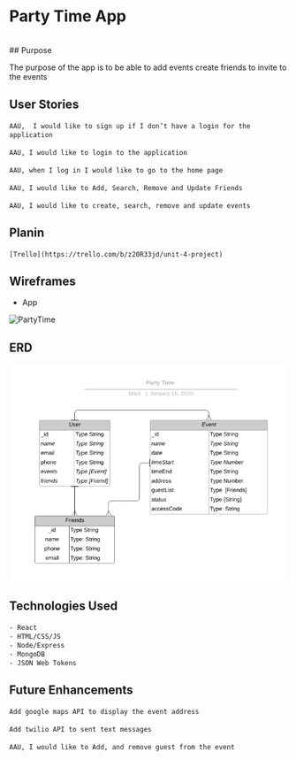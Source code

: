 # Party Time App

<br />
## Purpose

The purpose of the app is to be able to add events create friends to invite to the events<br />

## User Stories

    AAU,  I would like to sign up if I don’t have a login for the application

    AAU, I would like to login to the application

    AAU, when I log in I would like to go to the home page

    AAU, I would like to Add, Search, Remove and Update Friends

    AAU, I would like to create, search, remove and update events

## Planin

    [Trello](https://trello.com/b/z20R33jd/unit-4-project)

## Wireframes

- App

![PartyTime](public/wireframe.png)
<br />

## ERD

![ERD](public/PartyTimeERD.png)

## Technologies Used

    - React
    - HTML/CSS/JS
    - Node/Express
    - MongoDB
    - JSON Web Tokens

## Future Enhancements

    Add google maps API to display the event address

    Add twilio API to sent text messages

    AAU, I would like to Add, and remove guest from the event

